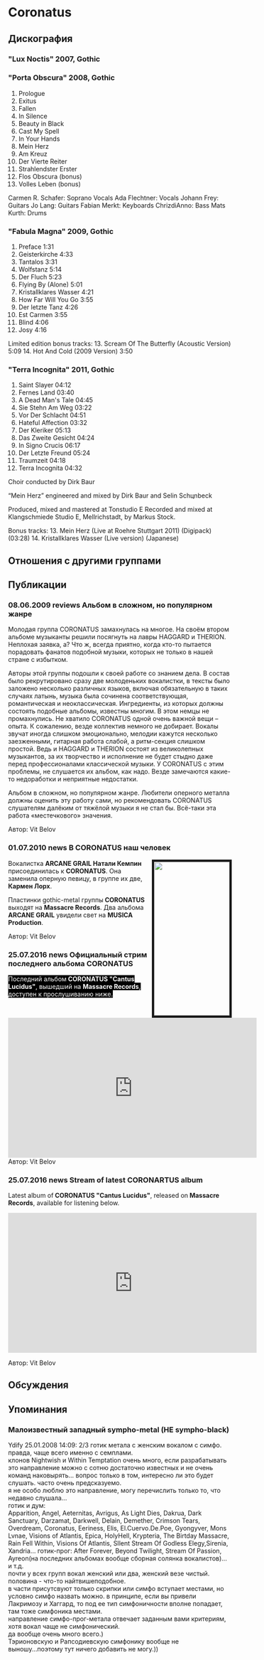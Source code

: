 # Coronatus



## Дискография

### "Lux Noctis" 2007, Gothic



### "Porta Obscura" 2008, Gothic

01. Prologue
02. Exitus
03. Fallen
04. In Silence
05. Beauty in Black
06. Cast My Spell
07. In Your Hands
08. Mein Herz
09. Am Kreuz
10. Der Vierte Reiter
11. Strahlendster Erster
12. Flos Obscura (bonus)
13. Volles Leben (bonus)

Carmen R. Schafer: Soprano Vocals
Ada Flechtner: Vocals
Johann Frey: Guitars
Jo Lang: Guitars
Fabian Merkt: Keyboards
ChrizdiAnno: Bass
Mats Kurth: Drums

### "Fabula Magna" 2009, Gothic

1. Preface 1:31
2. Geisterkirche 4:33
3. Tantalos 3:31
4. Wolfstanz 5:14
5. Der Fluch 5:23
6. Flying By (Alone) 5:01
7. Kristallklares Wasser 4:21
8. How Far Will You Go 3:55
9. Der letzte Tanz 4:26
10. Est Carmen 3:55
11. Blind 4:06 
12. Josy 4:16

Limited edition bonus tracks:
13. Scream Of The Butterfly (Acoustic Version) 5:09
14. Hot And Cold (2009 Version) 3:50 

### "Terra Incognita" 2011, Gothic

01. Saint Slayer 04:12 
02. Fernes Land 03:40 
03. A Dead Man's Tale 04:45 
04. Sie Stehn Am Weg 03:22 
05. Vor Der Schlacht 04:51 
06. Hateful Affection 03:32 
07. Der Kleriker 05:13 
08. Das Zweite Gesicht 04:24 
09. In Signo Crucis 06:17 
10. Der Letzte Freund 05:24 
11. Traumzeit 04:18 
12. Terra Incognita 04:32


Choir conducted by Dirk Baur 

“Mein Herz” engineered and mixed by Dirk Baur and Selin Schцnbeck
 
Produced, mixed and mastered at Tonstudio E
 Recorded and mixed at Klangschmiede Studio E, Mellrichstadt, by Markus Stock.
 
Bonus tracks:
 13. Mein Herz (Live at Roehre Stuttgart 2011) (Digipack) (03:28)
 14. Kristallklares Wasser (Live version) (Japanese) 


## Отношения с другими группами


## Публикации

### 08.06.2009 reviews Альбом в сложном, но популярном жанре

<P>Молодая группа CORONATUS замахнулась на многое. На своём втором альбоме музыканты решили посягнуть на лавры HAGGARD и THERION. Неплохая заявка, а? Что ж, всегда приятно, когда кто-то пытается порадовать фанатов подобной музыки, которых не только в нашей стране с избытком.</P>
<P>Авторы этой группы подошли к своей работе со знанием дела. В состав было рекрутировано сразу две молоденьких вокалистки, в тексты было заложено несколько различных языков, включая обязательную в таких случаях латынь, музыка была сочинена соответствующая, романтическая и неоклассическая. Ингредиенты, из которых должны состоять подобные альбомы, известны многим. В этом немцы не промахнулись. Не хватило CORONATUS одной очень важной вещи – опыта. К сожалению, везде коллектив немного не добирает. Вокалы звучат иногда слишком эмоционально, мелодии кажутся несколько заезженными, гитарная работа слабой, а ритм-секция слишком простой. Ведь и HAGGARD и THERION состоят из великолепных музыкантов, за их творчество и исполнение не будет стыдно даже перед профессионалами классической музыки. У CORONATUS с этим проблемы, не слушается их альбом, как надо. Везде замечаются какие-то недоработки и неприятные недостатки.</P>
<P>Альбом в сложном, но популярном жанре. Любители оперного металла должны оценить эту работу сами, но рекомендовать CORONATUS слушателям далёким от тяжёлой музыки я не стал бы. Всё-таки эта работа «местечкового» значения.</P>
Автор: Vit Belov

### 01.07.2010 news В CORONATUS наш человек

<P><IMG height=346 alt="" hspace=0 src="/images/news_rus/2010.07/16870.jpg" width=170 align=right border=5>Вокалистка <STRONG>ARCANE GRAIL Натали Кемпин</STRONG> присоединилась к <STRONG>CORONATUS</STRONG>. Она заменила оперную певицу, в группе их две, <STRONG>Кармен Лорх</STRONG>. </P>
<P>Пластинки gothic-metal группы<STRONG> CORONATUS</STRONG> выходят на <STRONG>Massacre Records</STRONG>. Два альбома <STRONG>ARCANE GRAIL</STRONG> увидели свет на <STRONG>MUSICA Production</STRONG>.</P>
Автор: Vit Belov

### 25.07.2016 news Официальный стрим последнего альбома CORONATUS

<p><font color="#ffffff" style="background-color: rgb(0, 0, 0);">Последний альбом<strong> CORONATUS "Cantus Lucidus"</strong>, вышедший на <strong>Massacre Records</strong>, доступен к прослушиванию ниже.</font></p><center><iframe width="560" height="315" src="https://www.youtube.com/embed/JFMqaldfOZE" frameborder="0" allowfullscreen=""></iframe></center>
Автор: Vit Belov

### 25.07.2016 news Stream of latest CORONARTUS album

<p>Latest album of<strong> CORONATUS "Cantus Lucidus"</strong>, released on<strong> Massacre Records</strong>, available for listening below.&nbsp;</p><center><iframe width="560" height="315" src="https://www.youtube.com/embed/JFMqaldfOZE" frameborder="0" allowfullscreen=""></iframe><p></p></center>
Автор: Vit Belov


## Обсуждения


## Упоминания

### Малоизвестный западный sympho-metal (НЕ sympho-black)

Ydify 25.01.2008 14:09:
2/3 готик метала с женским вокалом с симфо. правда, чаще всего именно с семплами.<BR>клонов Nightwish и Within Temptation очень много, если разрабатывать это направление можно с сотню достаточно известных и не очень команд наковырять... вопрос только в том, интересно ли это будет слушать. часто очень предсказуемо.<BR>я не особо люблю это направление, могу перечислить только то, что недавно слушала...<BR>готик и дум:<BR>Apparition, Angel, Aeternitas, Avrigus, As Light Dies, Dakrua, Dark Sanctuary, Darzamat, Darkwell, Delain, Demether, Crimson Tears, Overdream, Coronatus, Eeriness, Elis, El.Cuervo.De.Poe, Gyongyver, Mons Lvnae, Visions of Atlantis, Epica, HolyHell, Krypteria, The Birtday Massacre, Rain Fell Within, Visions Of Atlantis, SIlent Stream Of Godless Elegy,Sirenia, Xandria... готик-прог: After Forever, Beyond Twilight, Stream Of Passion, Ayreon(на последних альбомах вообще сборная солянка вокалистов)... и т.д.<BR>почти у всех групп вокал женский или два, женский везе чистый. половина - что-то найтвишеподобное.<BR>в части присутсвуют только скрипки или симфо вступает местами, но условно симфо назвать можно. в принципе, если вы привели Лакримозу и Хаггард, то под ее тип симфоничности вполне попадает, там тоже симфоника местами.<BR>направление симфо-прог-метала отвечает заданным вами критериям, хотя вокал чаще не симфонический. <BR>да вообще очень много всего.)<BR>Тэрионовскую и Рапсодиевскую симфонику вообще не выношу...поэтому тут ничего добавить не могу.))


